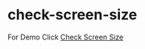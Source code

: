 # check-screen-size
For Demo Click
[Check Screen Size](https://deepeshrohilla.github.io/check-screen-size)
